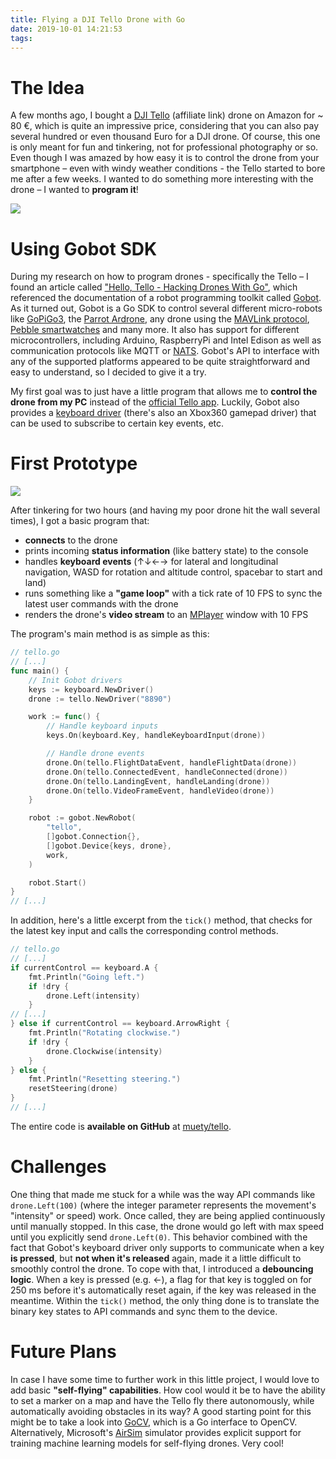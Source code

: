 ```yaml
---
title: Flying a DJI Tello Drone with Go
date: 2019-10-01 14:21:53
tags:
---
```


# The Idea
A few months ago, I bought a [DJI Tello](https://amzn.to/2neAwVr) (affiliate link) drone on Amazon for ~ 80 €, which is quite an impressive price, considering that you can also pay several hundred or even thousand Euro for a DJI drone. Of course, this one is only meant for fun and tinkering, not for professional photography or so. 
Even though I was amazed by how easy it is to control the drone from your smartphone – even with windy weather conditions - the Tello started to bore me after a few weeks. I wanted to do something more interesting with the drone – I wanted to **program it**!

![](images/tello1.jpg)

# Using Gobot SDK
During my research on how to program drones - specifically the Tello – I found an article called ["Hello, Tello - Hacking Drones With Go"](https://gobot.io/blog/2018/04/20/hello-tello-hacking-drones-with-go/), which referenced the documentation of a robot programming toolkit called [Gobot](https://gobot.io). As it turned out, Gobot is a Go SDK to control several different micro-robots like [GoPiGo3](https://gobot.io/documentation/platforms/gopigo3/), the [Parrot Ardrone](https://gobot.io/documentation/platforms/ardrone/), any drone using the [MAVLink protocol](https://mavlink.io/en/), [Pebble smartwatches](https://gobot.io/documentation/platforms/pebble/) and many more. It also has support for different microcontrollers, including Arduino, RaspberryPi and Intel Edison as well as communication protocols like MQTT or [NATS](https://nats.io/). Gobot's API to interface with any of the supported platforms appeared to be quite straightforward and easy to understand, so I decided to give it a try.

My first goal was to just have a little program that allows me to **control the drone from my PC** instead of the [official Tello app](https://play.google.com/store/apps/details?id=com.ryzerobotics.tello). Luckily, Gobot also provides a [keyboard driver](https://godoc.org/gobot.io/x/gobot/platforms/keyboard) (there's also an Xbox360 gamepad driver) that can be used to subscribe to certain key events, etc.

# First Prototype

![](images/tello2.png)

After tinkering for two hours (and having my poor drone hit the wall several times), I got a basic program that:
 - **connects** to the drone
 - prints incoming **status information** (like battery state) to the console
 - handles **keyboard events** (↑↓←→ for lateral and longitudinal navigation, WASD for rotation and altitude control, spacebar to start and land)
 - runs something like a **"game loop"** with a tick rate of 10 FPS to sync the latest user commands with the drone
 - renders the drone's **video stream** to an [MPlayer](https://wiki.debian.org/MPlayer) window with 10 FPS

The program's main method is as simple as this:

```go
// tello.go
// [...]
func main() {
	// Init Gobot drivers
	keys := keyboard.NewDriver()
	drone := tello.NewDriver("8890")

	work := func() {
		// Handle keyboard inputs
		keys.On(keyboard.Key, handleKeyboardInput(drone))

		// Handle drone events
		drone.On(tello.FlightDataEvent, handleFlightData(drone))
		drone.On(tello.ConnectedEvent, handleConnected(drone))
		drone.On(tello.LandingEvent, handleLanding(drone))
		drone.On(tello.VideoFrameEvent, handleVideo(drone))
	}

	robot := gobot.NewRobot(
		"tello",
		[]gobot.Connection{},
		[]gobot.Device{keys, drone},
		work,
	)

	robot.Start()
}
// [...]
```

In addition, here's a little excerpt from the `tick()` method, that checks for the latest key input and calls the corresponding control methods.

```go
// tello.go
// [...]
if currentControl == keyboard.A {
    fmt.Println("Going left.")
    if !dry {
        drone.Left(intensity)
    }
// [...]
} else if currentControl == keyboard.ArrowRight {
    fmt.Println("Rotating clockwise.")
    if !dry {
        drone.Clockwise(intensity)
    }
} else {
    fmt.Println("Resetting steering.")
    resetSteering(drone)
}
// [...]
```

The entire code is **available on GitHub** at [muety/tello](https://github.com/muety/tello).

# Challenges
One thing that made me stuck for a while was the way API commands like `drone.Left(100)` (where the integer parameter represents the movement's "intensity" or speed) work. Once called, they are being applied continuously until manually stopped. In this case, the drone would go left with max speed until you explicitly send `drone.Left(0)`. This behavior combined with the fact that Gobot's keyboard driver only supports to communicate when a key **is pressed**, but **not when it's released** again, made it a little difficult to smoothly control the drone. To cope with that, I introduced a **debouncing logic**. When a key is pressed (e.g. ←), a flag for that key is toggled on for 250 ms before it's automatically reset again, if the key was released in the meantime. Within the `tick()` method, the only thing done is to translate the binary key states to API commands and sync them to the device. 

# Future Plans
In case I have some time to further work in this little project, I would love to add basic **"self-flying" capabilities**. How cool would it be to have the ability to set a marker on a map and have the Tello fly there autonomously, while automatically avoiding obstacles in its way? A good starting point for this might be to take a look into [GoCV](https://gocv.io/), which is a Go interface to OpenCV. Alternatively, Microsoft's [AirSim](https://github.com/Microsoft/AirSim) simulator provides explicit support for training machine learning models for self-flying drones. Very cool!